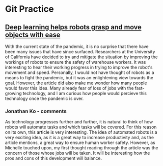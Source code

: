 # Git Practice

## [Deep learning helps robots grasp and move objects with ease](https://www.sciencedaily.com/releases/2020/11/201118141827.htm)

With the current state of the pandemic, it is no surprise that there have been many issues that have since surfaced. Researchers at the University of California have decided to try and mitigate the situation by improving the workings of robots to ensure the safety of warehouse workers. It was interesting to hear their working progress in trying to improve the robot's movement and speed. Personally, I would not have thought of robots as a means to fight the pandemic, but it was an enlightening view towards the goal. However, the article did also make me wonder how many people would favor this idea. Many already fear of loss of jobs with the fast-growing technology, and I am curious how people would percieve this technology once the pandemic is over.

### Jonathan Ko - comments

As technology progresses further and further, it is natural to think of how robots will automate tasks and which tasks will be covered. For this reason on its own, this article is very interesting. The idea of automated robots is a very exciting idea, as it is a great way to increase productivity and, as the article mentions, a great way to ensure human worker safety. However, as Michelle touched upon, my first thought reading through the article was the concern of those whose jobs will be taken. It will be interesting how the pros and cons of this development will balance.
